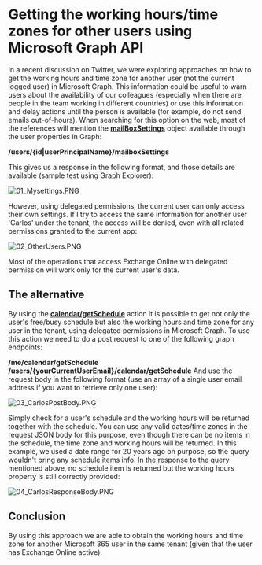 # Getting the working hours/time zones for other users using Microsoft Graph API

In a recent discussion on Twitter, we were exploring approaches on how
to get the working hours and time zone for another user (not the current
logged user) in Microsoft Graph.
This information could be useful to warn users about the availability of
our colleagues (especially when there are people in the team working in
different countries) or use this information and delay actions until the
person is available (for example, do not send emails out-of-hours).
When searching for this option on the web, most of the references will
mention
the **[mailBoxSettings](https://docs.microsoft.com/en-us/graph/api/user-get-mailboxsettings?view=graph-rest-1.0&tabs)**
object available through the user properties in Graph:

**/users/{id\|userPrincipalName}/mailboxSettings**

This gives us a response in the following format, and those details are
available (sample test using Graph Explorer):

![01_Mysettings.PNG](https://techcommunity.microsoft.com/t5/image/serverpage/image-id/317868i0DB9879A0906C3B5/image-size/large?v=v2&px=999 "01_Mysettings.PNG")

However, using delegated permissions, the current user can only access
their own settings.
If I try to access the same information for another user \'Carlos\'
under the tenant, the access will be denied, even with all related
permissions granted to the current app:

![02_OtherUsers.PNG](https://techcommunity.microsoft.com/t5/image/serverpage/image-id/317869i528179B823E6FC8B/image-size/large?v=v2&px=999 "02_OtherUsers.PNG")

Most of the operations that access Exchange Online with delegated
permission will work only for the current user\'s data.

## The alternative

By using the
**[calendar/getSchedule](https://docs.microsoft.com/en-us/graph/api/calendar-getschedule?view=graph-rest-1.0&tabs=http)**
action it is possible to get not only the user\'s free/busy schedule but
also the working hours and time zone for any user in the tenant, using
delegated permissions in Microsoft Graph.
To use this action we need to do a post request to one of the following
graph endpoints:

**/me/calendar/getSchedule\
/users/{yourCurrentUserEmail}/calendar/getSchedule**
And use the request body in the following format (use an array of a
single user email address if you want to retrieve only one user):

![03_CarlosPostBody.PNG](https://techcommunity.microsoft.com/t5/image/serverpage/image-id/317870i80D7D671043C23A2/image-size/large?v=v2&px=999 "03_CarlosPostBody.PNG")

Simply check for a user's schedule and the working hours will be
returned together with the schedule. You can use any valid dates/time
zones in the request JSON body for this purpose, even though there can
be no items in the schedule, the time zone and working hours will be
returned.
In this example, we used a date range for 20 years ago on purpose, so
the query wouldn\'t bring any schedule items info.
In the response to the query mentioned above, no schedule item is
returned but the working hours property is still correctly provided:

![04_CarlosResponseBody.PNG](https://techcommunity.microsoft.com/t5/image/serverpage/image-id/317871i540A3DB7E51425A4/image-size/large?v=v2&px=999 "04_CarlosResponseBody.PNG")

## Conclusion

By using this approach we are able to obtain the working hours and time
zone for another Microsoft 365 user in the same tenant (given that the
user has Exchange Online active).
